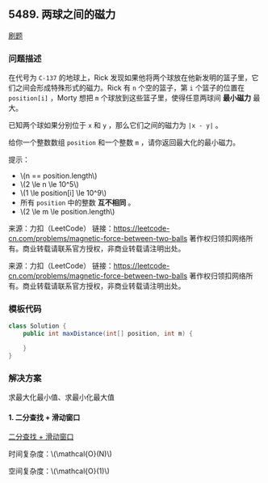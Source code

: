 <script src="https://cdn.bootcss.com/mathjax/2.7.7/MathJax.js?config=TeX-AMS-MML_HTMLorMML"></script>

## 5489. 两球之间的磁力

[刷题](qu5489/solu/Solution.java)

### 问题描述

在代号为 `C-137` 的地球上，Rick 发现如果他将两个球放在他新发明的篮子里，它们之间会形成特殊形式的磁力。Rick 有 `n` 个空的篮子，第 `i` 个篮子的位置在 `position[i]` ，Morty 想把 `m` 个球放到这些篮子里，使得任意两球间 **最小磁力** 最大。

已知两个球如果分别位于 `x` 和 `y` ，那么它们之间的磁力为 `|x - y|` 。

给你一个整数数组 `position` 和一个整数 `m` ，请你返回最大化的最小磁力。

提示：

* \\(n == position.length\\)
* \\(2 \le n \le 10^5\\)
* \\(1 \le position[i] \le 10^9\\)
* 所有 `position` 中的整数 **互不相同** 。
* \\(2 \le m \le position.length\\)

来源：力扣（LeetCode）
链接：https://leetcode-cn.com/problems/magnetic-force-between-two-balls
著作权归领扣网络所有。商业转载请联系官方授权，非商业转载请注明出处。

来源：力扣（LeetCode）
链接：https://leetcode-cn.com/problems/magnetic-force-between-two-balls
著作权归领扣网络所有。商业转载请联系官方授权，非商业转载请注明出处。

### 模板代码

``` java
class Solution {
    public int maxDistance(int[] position, int m) {

    }
}
```

### 解决方案

求最大化最小值、求最小化最大值

#### 1. 二分查找 + 滑动窗口

[二分查找 + 滑动窗口](qu5489/solu1/Solution.java)

时间复杂度：\\(\mathcal{O}(N)\\)

空间复杂度：\\(\mathcal{O}(1)\\)
